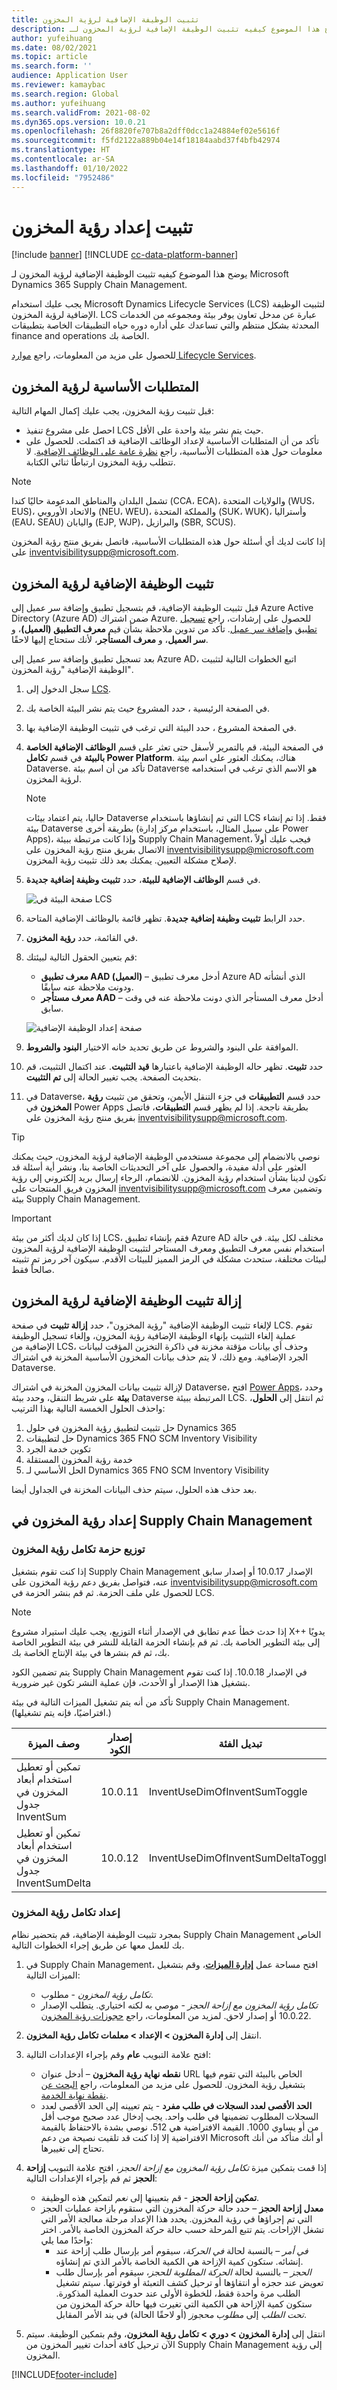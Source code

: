 ```yaml
---
title: تثبيت الوظيفة الإضافية لرؤية المخزون
description: يوضح هذا الموضوع كيفيه تثبيت الوظيفة الإضافية لرؤية المخزون لـ Microsoft Dynamics 365 Supply Chain Management.
author: yufeihuang
ms.date: 08/02/2021
ms.topic: article
ms.search.form: ''
audience: Application User
ms.reviewer: kamaybac
ms.search.region: Global
ms.author: yufeihuang
ms.search.validFrom: 2021-08-02
ms.dyn365.ops.version: 10.0.21
ms.openlocfilehash: 26f8820fe707b8a2dff0dcc1a24884ef02e5616f
ms.sourcegitcommit: f5fd2122a889b04e14f18184aabd37f4bfb42974
ms.translationtype: HT
ms.contentlocale: ar-SA
ms.lasthandoff: 01/10/2022
ms.locfileid: "7952486"
---
```

# <a name="install-and-set-up-inventory-visibility"></a>تثبيت إعداد رؤية المخزون

[!include [banner](../includes/banner.md)]
[!INCLUDE [cc-data-platform-banner](../../includes/cc-data-platform-banner.md)]

يوضح هذا الموضوع كيفيه تثبيت الوظيفة الإضافية لرؤية المخزون لـ Microsoft Dynamics 365 Supply Chain Management.

يجب عليك استخدام Microsoft Dynamics Lifecycle Services (LCS) لتثبيت الوظيفة الإضافية لرؤية المخزون. LCS عبارة عن مدخل تعاون يوفر بيئة ومجموعه من الخدمات المحدثة بشكل منتظم والتي تساعدك علي أداره دوره حياه التطبيقات الخاصة بتطبيقات finance and operations الخاصة بك.

للحصول على مزيد من المعلومات، راجع [موارد Lifecycle Services](../../fin-ops-core/dev-itpro/lifecycle-services/lcs.md).

## <a name="inventory-visibility-prerequisites"></a>المتطلبات الأساسية لرؤية المخزون

قبل تثبيت رؤية المخزون، يجب عليك إكمال المهام التالية:

- احصل على مشروع تنفيذ LCS حيث يتم نشر بيئة واحدة على الأقل.
- تأكد من أن المتطلبات الأساسية لإعداد الوظائف الإضافية قد اكتملت. للحصول على معلومات حول هذه المتطلبات الأساسية، راجع [نظرة عامة على الوظائف الإضافية](../../fin-ops-core/dev-itpro/power-platform/add-ins-overview.md). لا تتطلب رؤية المخزون ارتباطًا ثنائي الكتابة.

> [!NOTE]
> تشمل البلدان والمناطق المدعومة حاليًا كندا (CCA، ECA)، والولايات المتحدة (WUS، EUS)، والاتحاد الأوروبي (NEU، WEU)، والمملكة المتحدة (SUK، WUK)، وأستراليا (EAU، SEAU) واليابان (EJP, WJP)، والبرازيل (SBR, SCUS).

إذا كانت لديك أي أسئلة حول هذه المتطلبات الأساسية، فاتصل بفريق منتج رؤية المخزون على [inventvisibilitysupp@microsoft.com](mailto:inventvisibilitysupp@microsoft.com).

## <a name="install-the-inventory-visibility-add-in"></a><a name="install-add-in"></a>تثبيت الوظيفة الإضافية لرؤية المخزون

قبل تثبيت الوظيفة الإضافية، قم بتسجيل تطبيق وإضافة سر عميل إلى Azure Active Directory (Azure AD) ضمن اشتراك Azure. للحصول على إرشادات، راجع [تسجيل تطبيق](/azure/active-directory/develop/quickstart-register-app) و[إضافة سر عميل](/azure/active-directory/develop/quickstart-register-app#add-a-certificate). تأكد من تدوين ملاحظة بشأن قيم **معرف التطبيق (العميل)**، و **سر العميل**، و **معرف المستأجر**، لأنك ستحتاج إليها لاحقًا.

بعد تسجيل تطبيق وإضافة سر عميل إلى Azure AD، اتبع الخطوات التالية لتثبيت الوظيفة الإضافية "رؤية المخزون".

1. سجل الدخول إلى [LCS](https://lcs.dynamics.com/Logon/Index).
1. في الصفحة الرئيسية ، حدد المشروع حيث يتم نشر البيئة الخاصة بك.
1. في الصفحة المشروع ، حدد البيئة التي ترغب في تثبيت الوظيفة الإضافية بها.
1. في الصفحة البيئة، قم بالتمرير لأسفل حتى تعثر على قسم **الوظائف الإضافية الخاصة بالبيئة** في قسم **تكامل Power Platform**. هناك، يمكنك العثور على اسم بيئة Dataverse. تأكد من أن اسم بيئة Dataverse هو الاسم الذي ترغب في استخدامه لرؤية المخزون.

    > [!NOTE]
    > حاليا، يتم اعتماد بيئات Dataverse التي تم إنشاؤها باستخدام LCS فقط. إذا تم إنشاء بيئة Dataverse بطريقة أخرى (على سبيل المثال، باستخدام مركز إدارة Power Apps)، وإذا كانت مرتبطة ببيئة Supply Chain Management، فيجب عليك أولاً الاتصال بفريق منتج رؤية المخزون على [inventvisibilitysupp@microsoft.com](mailto:inventvisibilitysupp@microsoft.com) لإصلاح مشكلة التعيين. يمكنك بعد ذلك تثبيت رؤية المخزون.

1. في قسم **الوظائف الإضافية للبيئة**، حدد **تثبيت وظيفة إضافية جديدة**.

    ![صفحة البيئة في LCS](media/inventory-visibility-environment.png "صفحة البيئة في LCS")

1. حدد الرابط **تثبيت وظيفة إضافية جديدة**. تظهر قائمة بالوظائف الإضافية المتاحة.
1. في القائمة، حدد **رؤية المخزون**.
1. قم بتعيين الحقول التالية لبيئتك:

    - **معرف تطبيق AAD (العميل)** – أدخل معرف تطبيق Azure AD الذي أنشأته ودونت ملاحظة عنه سابقًا.
    - **معرف مستأجر AAD** – أدخل معرف المستأجر الذي دونت ملاحظة عنه في وقت سابق.

    ![صفحة إعداد الوظيفة الإضافية](media/inventory-visibility-setup.png "صفحة إعداد الوظيفة الإضافية")

1. الموافقة علي البنود والشروط عن طريق تحديد خانه الاختيار **البنود والشروط**.
1. حدد **تثبيت**. تظهر حاله الوظيفة الإضافية باعتبارها **قيد التثبيت**. عند اكتمال التثبيت، قم بتحديث الصفحة. يجب تغيير الحالة إلى **تم التثبيت**.
1. في Dataverse، حدد قسم **التطبيقات** في جزء التنقل الأيمن، وتحقق من تثبيت **رؤية المخزون** في Power Apps بطريقة ناجحة. إذا لم يظهر قسم **التطبيقات**، فاتصل بفريق منتج رؤية المخزون على [inventvisibilitysupp@microsoft.com](mailto:inventvisibilitysupp@microsoft.com).

> [!TIP]
> نوصي بالانضمام إلى مجموعة مستخدمي الوظيفة الإضافية لرؤية المخزون، حيث يمكنك العثور على أدلة مفيدة، والحصول على آخر التحديثات الخاصة بنا، ونشر أية أسئلة قد تكون لدينا بشأن استخدام رؤية المخزون. للانضمام، الرجاء إرسال بريد إلكتروني إلى رؤية المخزون فريق المنتجات على [inventvisibilitysupp@microsoft.com](mailto:inventvisibilitysupp@microsoft.com) وتضمين معرف بيئة Supply Chain Management.

> [!IMPORTANT]
> إذا كان لديك أكثر من بيئة LCS، فقم بإنشاء تطبيق Azure AD مختلف لكل بيئة. في حالة استخدام نفس معرف التطبيق ومعرف المستاجر لتثبيت الوظيفة الإضافية لرؤية المخزون لبيئات مختلفة، ستحدث مشكلة في الرمز المميز للبيئات الأقدم. سيكون آخر رمز تم تثبيته صالحاً فقط.

## <a name="uninstall-the-inventory-visibility-add-in"></a><a name="uninstall-add-in"></a>إزالة تثبيت الوظيفة الإضافية لرؤية المخزون

لإلغاء تثبيت الوظيفة الإضافية "رؤية المخزون"، حدد **إزالة تثبيت** في صفحة LCS. تقوم عملية إلغاء التثبيت بإنهاء الوظيفة الإضافية رؤية المخزون، وإلغاء تسجيل الوظيفة الإضافية من LCS، وحذف أي بيانات مؤقتة مخزنة في ذاكرة التخزين المؤقت لبيانات الجرد الإضافية. ومع ذلك، لا يتم حذف بيانات المخزون الأساسية المخزنة في اشتراك Dataverse.

لإزالة تثبيت بيانات المخزون المخزنة في اشتراك Dataverse، افتح [Power Apps](https://make.powerapps.com)، وحدد **بيئة**  على شريط التنقل، وحدد بيئة Dataverse المرتبطة ببيئة LCS. ثم انتقل إلى **الحلول**، واحذف الحلول الخمسة التالية بهذا الترتيب:

1. حل تثبيت لتطبيق رؤية المخزون في حلول Dynamics 365
1. حل لتطبيقات Dynamics 365 FNO SCM Inventory Visibility
1. تكوين خدمة الجرد
1. خدمة رؤية المخزون المستقلة
1. الحل الأساسي لـ Dynamics 365 FNO SCM Inventory Visibility

بعد حذف هذه الحلول، سيتم حذف البيانات المخزنة في الجداول أيضا.

## <a name="set-up-inventory-visibility-in-supply-chain-management"></a><a name="setup-dynamics-scm"></a>إعداد رؤية المخزون في Supply Chain Management

### <a name="deploy-the-inventory-visibility-integration-package"></a><a name="deploy-inventory-visibility-package"></a>توزيع حزمة تكامل رؤية المخزون

إذا كنت تقوم بتشغيل Supply Chain Management الإصدار 10.0.17 أو إصدار سابق عنه، فتواصل بفريق دعم رؤية المخزون على [inventvisibilitysupp@microsoft.com](mailto:inventvisibilitysupp@microsoft.com) للحصول علي ملف الحزمة. ثم قم بنشر الحزمة في LCS.

> [!NOTE]
> إذا حدث خطأ عدم تطابق في الإصدار أثناء التوزيع، يجب عليك استيراد مشروع X++ يدويًا إلى بيئة التطوير الخاصة بك. ثم قم بإنشاء الحزمة القابلة للنشر في بيئة التطوير الخاصة بك، ثم قم بنشرها في بيئة الإنتاج الخاصة بك.
>
> يتم تضمين الكود Supply Chain Management في الإصدار 10.0.18. إذا كنت تقوم بتشغيل هذا الإصدار أو الأحدث، فإن عملية النشر تكون غير ضرورية.

تأكد من أنه يتم تشغيل الميزات التالية في بيئة Supply Chain Management. (افتراضيًا، فإنه يتم تشغيلها.)

| وصف الميزة | إصدار الكود | تبديل الفئة |
|---|---|---|
| تمكين أو تعطيل استخدام أبعاد المخزون في جدول InventSum      | 10.0.11 | InventUseDimOfInventSumToggle      |
| تمكين أو تعطيل استخدام أبعاد المخزون في جدول InventSumDelta | 10.0.12 | InventUseDimOfInventSumDeltaToggle |

### <a name="set-up-inventory-visibility-integration"></a><a name="setup-inventory-visibility-integration"></a>إعداد تكامل رؤية المخزون

بمجرد تثبيت الوظيفة الإضافية، قم بتحضير نظام Supply Chain Management الخاص بك للعمل معها عن طريق إجراء الخطوات التالية.

1. في Supply Chain Management، افتح مساحة عمل **[إدارة الميزات](../../fin-ops-core/fin-ops/get-started/feature-management/feature-management-overview.md)**، وقم بتشغيل الميزات التالية:
    - *تكامل رؤية المخزون* - مطلوب.
    - *تكامل رؤية المخزون مع إزاحة الحجز* - موصي به لكنه اختياري. يتطلب الإصدار 10.0.22 أو إصدار لاحق. لمزيد من المعلومات، راجع [حجوزات رؤية المخزون](inventory-visibility-reservations.md).

1. انتقل إلى **إدارة المخزون \> الإعداد \> معلمات تكامل رؤية المخزون**.
1. افتح علامة التبويب **عام** وقم بإجراء الإعدادات التالية:
    - **نقطه نهاية رؤية المخزون** – أدخل عنوان URL الخاص بالبيئة التي تقوم فيها بتشغيل رؤية المخزون. للحصول على مزيد من المعلومات، راجع [البحث عن نقطة نهاية الخدمة](inventory-visibility-configuration.md#get-service-endpoint).
    - **الحد الأقصى لعدد السجلات في طلب مفرد** - يتم تعيينه إلى الحد الأقصى لعدد السجلات المطلوب تضمينها في طلب واحد. يجب إدخال عدد صحيح موجب أقل من أو يساوي 1000. القيمة الافتراضية هي 512. نوصي بشدة بالاحتفاظ بالقيمة الافتراضية إلا إذا كنت قد تلقيت نصيحة من دعم Microsoft أو أنك متأكد من أنك تحتاج إلى تغييرها.

1. إذا قمت بتمكين ميزة *تكامل رؤية المخزون مع إزاحة الحجز*، افتح علامة التبويب **إزاحة الحجز** ثم قم بإجراء الإعدادات التالية:
    - **تمكين إزاحة الحجز** - قم بتعيينها إلى *نعم* لتمكين هذه الوظيفة.
    - **معدل إزاحة الحجز** – حدد حالة حركة المخزون التي ستقوم بازاحة عمليات الحجز التي تم إجراؤها في رؤية المخزون. يحدد هذا الإعداد مرحلة معالجة الأمر التي تشغل الإزاحات. يتم تتبع المرحلة حسب حالة حركة المخزون الخاصة بالأمر. اختر واحدًا مما يلي:
        - *في أمر* – بالنسبة لحالة *في الحركة*، سيقوم أمر بإرسال طلب إزاحة عند إنشائه. ستكون كمية الإزاحة هي الكمية الخاصة بالأمر الذي تم إنشاؤه.
        - *الحجز* – بالنسبة لحالة *الحركة المطلوبة للحجز*، سيقوم أمر بإرسال طلب تعويض عند حجزه أو انتقاؤها أو ترحيل كشف التعبئة أو فوترتها. سيتم تشغيل الطلب مرة واحدة فقط، للخطوة الأولى عند حدوث العملية المذكورة. ستكون كمية الإزاحة هي الكمية التي تغيرت فيها حالة حركة المخزون من *تحت الطلب* إلى *مطلوب محجوز* (أو لاحقًا الحالة) في بند الأمر المقابل.

1. انتقل إلى **إدارة المخزون \> دوري \> تكامل رؤية المخزون**، وقم بتمكين الوظيفة. سيتم الآن ترحيل كافة أحداث تغيير المخزون من Supply Chain Management إلى رؤية المخزون.

[!INCLUDE[footer-include](../../includes/footer-banner.md)]
